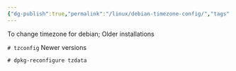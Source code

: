 ```yaml
---
{"dg-publish":true,"permalink":"/linux/debian-timezone-config/","tags":["public","linux","debian"]}
---
```



To change timezone for debian;
Older installations

`# tzconfig`
Newer versions

`# dpkg-reconfigure tzdata`